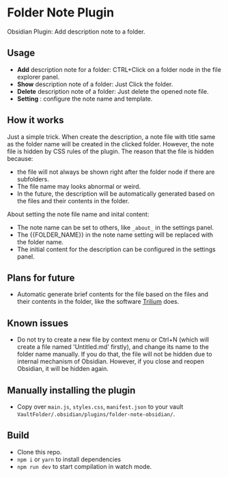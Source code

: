 # Folder Note Plugin

Obsidian Plugin: Add description note to a folder. 

## Usage

- **Add** description note for a folder: CTRL+Click on a folder node in the file explorer panel.
- **Show** description note of a folder: Just Click the folder.
- **Delete** description note of a folder: Just delete the opened note file.
- **Setting** : configure the note name and template.

## How it works

Just a simple trick. When create the description, a note file with title same as the folder name will be created in the clicked folder. However, the note file is hidden by CSS rules of the plugin. The reason that the file is hidden because:

- the file will not always be shown right after the folder node if there are subfolders.
- The file name may looks abnormal or weird.
- In the future, the description will be automatically generated based on the files and their contents in the folder. 

About setting the note file name and inital content:

- The note name can be set to others, like `_about_` in the settings panel.
- The {{FOLDER_NAME}} in the note name setting will be replaced with the folder name.
- The initial content for the description can be configured in the settings panel.

## Plans for future

- Automatic generate brief contents for the file based on the files and their contents in the folder, like the software [Trilium](https://github.com/zadam/trilium) does. 

## Known issues

- Do not try to create a new file by context menu or Ctrl+N (which will create a file named 'Untitled.md' firstly), and change its name to the folder name manually. If you do that, the file will not be hidden due to internal mechanism of Obsidian. However, if you close and reopen Obsidian, it will be hidden again.

## Manually installing the plugin

- Copy over `main.js`, `styles.css`, `manifest.json` to your vault `VaultFolder/.obsidian/plugins/folder-note-obsidian/`.

## Build

- Clone this repo.
- `npm i` or `yarn` to install dependencies
- `npm run dev` to start compilation in watch mode.
